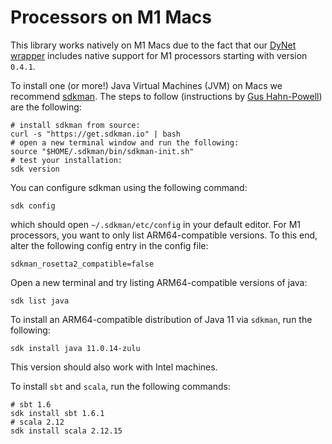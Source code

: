 # Processors on M1 Macs

This library works natively on M1 Macs due to the fact that our [DyNet wrapper](https://github.com/clulab/fatdynet) includes native support for M1 processors starting with version `0.4.1`.

To install one (or more!) Java Virtual Machines (JVM) on Macs we recommend [sdkman](https://sdkman.io). The steps to follow (instructions by [Gus Hahn-Powell](https://linguistics.arizona.edu/user/gus-hahn-powell)) are the following:

```
# install sdkman from source:
curl -s "https://get.sdkman.io" | bash
# open a new terminal window and run the following:
source "$HOME/.sdkman/bin/sdkman-init.sh"
# test your installation:
sdk version
```

You can configure sdkman using the following command:

```
sdk config
```
which should open `~/.sdkman/etc/config` in your default editor.
For M1 processors, you want to only list ARM64-compatible versions. To this end, alter the following config entry in the config file:
```
sdkman_rosetta2_compatible=false
```

Open a new terminal and try listing ARM64-compatible versions of java:

```
sdk list java
```

To install an ARM64-compatible distribution of Java 11 via `sdkman`, run the following:

```
sdk install java 11.0.14-zulu
```
This version should also work with Intel machines.

To install `sbt` and `scala`, run the following commands:

```
# sbt 1.6
sdk install sbt 1.6.1
# scala 2.12
sdk install scala 2.12.15
```

